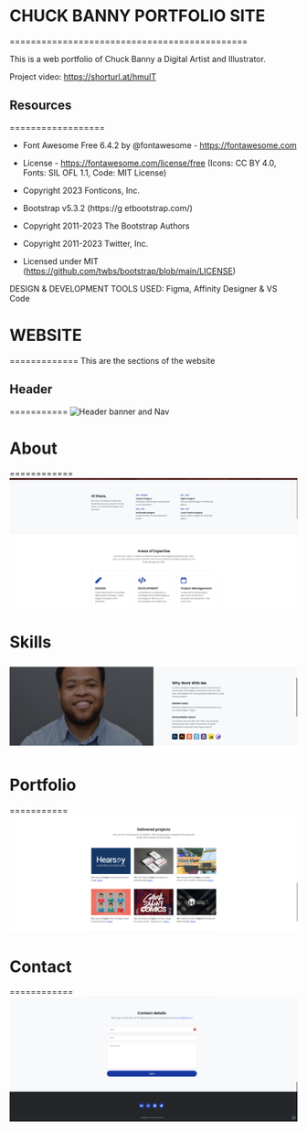 # CHUCK BANNY PORTFOLIO SITE
=============================================

This is a web portfolio of Chuck Banny a Digital Artist and Illustrator.

Project video: https://shorturl.at/hmuIT

## Resources
==================
* Font Awesome Free 6.4.2 by @fontawesome - https://fontawesome.com
 * License - https://fontawesome.com/license/free (Icons: CC BY 4.0, Fonts: SIL OFL 1.1, Code: MIT License)
 * Copyright 2023 Fonticons, Inc.

* Bootstrap v5.3.2 (https://g etbootstrap.com/)
 * Copyright 2011-2023 The Bootstrap Authors
 * Copyright 2011-2023 Twitter, Inc.
 * Licensed under MIT (https://github.com/twbs/bootstrap/blob/main/LICENSE)


DESIGN & DEVELOPMENT TOOLS USED: Figma, Affinity Designer & VS Code



# WEBSITE
=============
This are the sections of the website 

## Header
===========
![Header banner and Nav](/screenshots/header-banner.png)

# About
============
![About section](/screenshots/about.png)

# Skills
![Skills](/screenshots/Skills.png)

# Portfolio
===========
![Projects](/screenshots/projects.png)


# Contact
============
![Contact](/screenshots/footer.png)